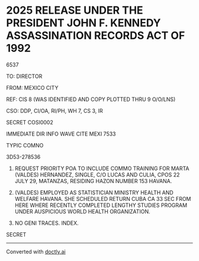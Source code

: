 # 2025 RELEASE UNDER THE PRESIDENT JOHN F. KENNEDY ASSASSINATION RECORDS ACT OF 1992

6537

TO: DIRECTOR

FROM: MEXICO CITY

REF: CIS 8 (WAS IDENTIFIED AND COPY PLOTTED THRU 9 O/O/LNS)

CSO: DDP, CI/OA, RI/PH, WH 7, CS 3, IR

SECRET COSI0002

IMMEDIATE DIR INFO WAVE CITE MEXI 7533

TYPIC COMNO

3D53-278536

1. REQUEST PRIORITY POA TO INCLUDE COMMO TRAINING FOR MARTA (VALDES) HERNANDEZ, SINGLE, C/O LUCAS AND CULIA, CPOS 22 JULY 29, MATANZAS, RESIDING HAZON NUMBER 153 HAVANA.

2. (VALDES) EMPLOYED AS STATISTICIAN MINISTRY HEALTH AND WELFARE HAVANA. SHE SCHEDULED RETURN CUBA CA 33 SEC FROM HERE WHERE RECENTLY COMPLETED LENGTHY STUDIES PROGRAM UNDER AUSPICIOUS WORLD HEALTH ORGANIZATION.

3. NO GENI TRACES. INDEX.

SECRET


---
Converted with [doctly.ai](https://doctly.ai)